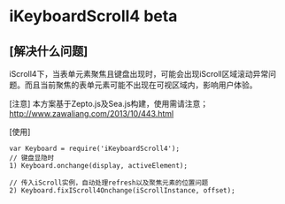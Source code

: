 iKeyboardScroll4 beta
===========


[解决什么问题]
----------------------
iScroll4下，当表单元素聚焦且键盘出现时，可能会出现iScroll区域滚动异常问题。而且当前聚焦的表单元素可能不出现在可视区域内，影响用户体验。

[注意]
本方案基于Zepto.js及Sea.js构建，使用需请注意；
http://www.zawaliang.com/2013/10/443.html

[使用]
```
var Keyboard = require('iKeyboardScroll4');
// 键盘显隐时
1) Keyboard.onchange(display, activeElement);

// 传入iScroll实例，自动处理refresh以及聚焦元素的位置问题
2) Keyboard.fixIScroll4Onchange(iScrollInstance, offset);

```